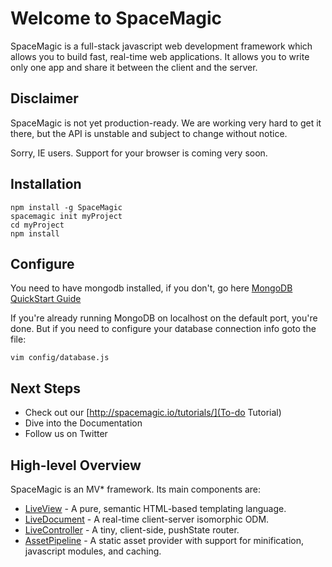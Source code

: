 Welcome to SpaceMagic
=====================

SpaceMagic is a full-stack javascript web development framework which allows
you to build fast, real-time web applications.  It allows you to write only
one app and share it between the client and the server.

Disclaimer
----------

SpaceMagic is not yet production-ready. We are working very hard to get it
there, but the API is unstable and subject to change without notice.

Sorry, IE users. Support for your browser is coming very soon.

Installation
------------

```
npm install -g SpaceMagic
spacemagic init myProject
cd myProject
npm install
```

Configure
---------

  You need to have mongodb installed, if you don't, go here
[MongoDB QuickStart Guide](http://www.mongodb.org/display/DOCS/Quickstart)

  If you're already running MongoDB on localhost on the default port, you're done.
But if you need to configure your database connection info goto the file:

```
vim config/database.js

```

Next Steps
----------

  * Check out our [http://spacemagic.io/tutorials/](To-do Tutorial)
  * Dive into the Documentation
  * Follow us on Twitter

High-level Overview
-------------------

SpaceMagic is an MV* framework. Its main components are:

  * [LiveView](https://github.com/xcoderzach/LiveView) - A pure, semantic HTML-based templating language.
  * [LiveDocument](https://github.com/xcoderzach/LiveDocument) - A real-time client-server isomorphic ODM.
  * [LiveController](https://github.com/xcoderzach/LiveController) - A tiny, client-side, pushState router. 
  * [AssetPipeline](https://github.com/xcoderzach/AssetPipeline) - A static asset provider with support for minification, javascript modules, and caching.

